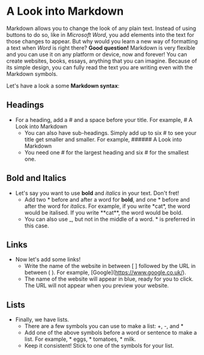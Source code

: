 # A Look into Markdown

Markdown allows you to change the look of any plain text. Instead of using buttons to do so, like in *Microsoft Word*, you add elements into the text for those changes to appear.
But why would you learn a new way of formatting a text when *Word* is right there? 
**Good question!** Markdown is very flexible and you can use it on any platform or device, now and forever! 
You can create websites, books, essays, anything that you can imagine. Because of its simple design, you can fully read the text you are writing even with the Markdown symbols.

Let's have a look a some **Markdown syntax**:

## Headings

- For a heading, add a \# and a space before your title. For example, \# A Look into Markdown 
  - You can also have sub-headings. Simply add up to six \# to see your title get smaller and smaller. For example, \#\#\#\#\#\# A Look into Markdown
  - You need one \# for the largest heading and six \# for the smallest one.

## Bold and Italics

- Let's say you want to use **bold** and *italics* in your text. Don't fret!
  - Add two \* before and after a word for **bold**, and one \* before and after the word for *italics*. For example, if you write \*cat\*, the word would be italised. If you write \*\*cat\*\*, the word would be bold.
  - You can also use \_, but not in the middle of a word. \* is preferred in this case.

## Links

- Now let's add some links!
  - Write the name of the website in between [ ] followed by the URL in between ( ). For example, \[Google\]\(https://www.google.co.uk/).
  - The name of the website will appear in blue, ready for you to click. The URL will not appear when you preview your website.

## Lists

- Finally, we have lists.
  - There are a few symbols you can use to make a list: \+, \-, and \*
  - Add one of the above symbols before a word or sentence to make a list. For example, \* eggs, \* tomatoes, \* milk.
  - Keep it consistent! Stick to one of the symbols for your list.
  
